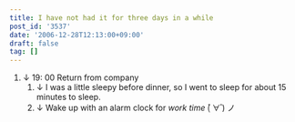 ```yaml
---
title: I have not had it for three days in a while
post_id: '3537'
date: '2006-12-28T12:13:00+09:00'
draft: false
tag: []
---
```


1.  ↓ 19: 00 Return from company
    1.  ↓ I was a little sleepy before dinner, so I went to sleep for about 15 minutes to sleep.
    2.  ↓ Wake up with an alarm clock for _work time_ (゚ ∀ ゚) ノ